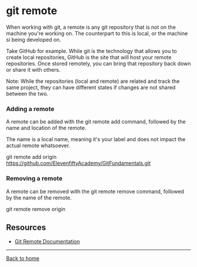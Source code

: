 # git remote

When working with git, a remote is any git repository that is not on the machine you're working on. The counterpart to this is local, or the machine si being developed on.

Take GitHub for example. While git is the technology that allows you to create local repositories, GitHub is the site that will host your remote repositories. Once stored remotely, you can bring that repository back down or share it with others.

Note: While the repositories (local and remote) are related and track the same project, they can have different states if changes are not shared between the two.

### Adding a remote

A remote can be added with the git remote add command, followed by the name and location of the remote.

The name is a local name, meaning it's your label and does not impact the actual remote whatsoever.

git remote add origin https://github.com/ElevenfiftyAcademy/GitFundamentals.git


### Removing a remote

A remote can be removed with the git remote remove command, followed by the name of the remote.

git remote remove origin


## Resources

- [Git Remote Documentation](https://git-scm.com/docs/git-remote)

---

[Back to home](../README.md)